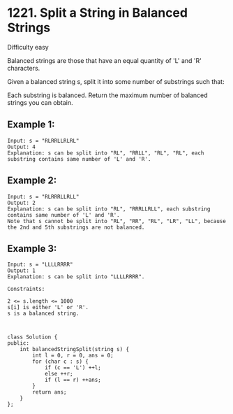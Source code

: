 # 1221. Split a String in Balanced Strings
Difficulty easy

Balanced strings are those that have an equal quantity of 'L' and 'R' characters.

Given a balanced string s, split it into some number of substrings such that:

Each substring is balanced.
Return the maximum number of balanced strings you can obtain.


## Example 1:
```
Input: s = "RLRRLLRLRL"
Output: 4
Explanation: s can be split into "RL", "RRLL", "RL", "RL", each substring contains same number of 'L' and 'R'.
```


## Example 2:
```
Input: s = "RLRRRLLRLL"
Output: 2
Explanation: s can be split into "RL", "RRRLLRLL", each substring contains same number of 'L' and 'R'.
Note that s cannot be split into "RL", "RR", "RL", "LR", "LL", because the 2nd and 5th substrings are not balanced.
```


## Example 3:
```
Input: s = "LLLLRRRR"
Output: 1
Explanation: s can be split into "LLLLRRRR".
```


```
Constraints:

2 <= s.length <= 1000
s[i] is either 'L' or 'R'.
s is a balanced string.
```


#
```
class Solution {
public:
    int balancedStringSplit(string s) {
        int l = 0, r = 0, ans = 0;
        for (char c : s) {
            if (c == 'L') ++l;
            else ++r;
            if (l == r) ++ans;
        }
        return ans;
    }
};
```